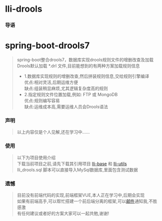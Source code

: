 # lli-drools

### 导语
# spring-boot-drools7
> spring-boot整合drools7，数据库实现drools规则文件的增删改查及加载  
> Drools默认加载 *.drl 文件,目前能想到的有两种方案加载规则信息  
> * 1.数据库实现规则的增删改查,然后拼装规则信息,交给规则引擎编译  
     优点:相对灵活,后期运维方便  
     缺点:组装稍显麻烦,尤其逻辑复杂度高的规则  
> * 2.指定规则文件位置加载,例如: FTP 或 MongoDB  
     优点:规则编写容易  
     缺点:运维成本高,需要运维人员会Drools语法

### 声明
> 以上内容仅是个人见解,还在学习中......

### 使用
> 以下为项目使用介绍  
> 下载当前项目之前,请先下载其引用项目 [lli-base](https://github.com/haohao1121/lli-base) 和 [lli-utils](https://github.com/haohao1121/lli-utils)  
> lli_drools.sql 脚本可以直接导入MySql数据库,里面包含测试数据  

### 遗憾
> 目前没有前端代码的实现,前端框架VUE,本人正在学习中,后期会实现  
如果有前端高手,可以帮忙搭建一个前后端分离的框架,可以[邮件](812080908@qq.com)通知我,不胜感激  
有任何建议或者好的方案大家可以一起共勉,谢谢!